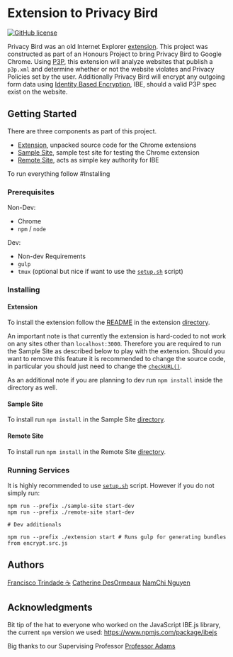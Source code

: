 # Extension to Privacy Bird 

[![GitHub license](https://img.shields.io/github/license/Naereen/StrapDown.js.svg)](./LICENSE)


Privacy Bird was an old Internet Explorer [extension](http://www.privacybird.org/). This project was constructed as part of an Honours Project to bring Privacy Bird to Google Chrome. Using [P3P](https://www.w3.org/P3P/), this extension will analyze websites that publish a `p3p.xml` and determine whether or not the website violates and Privacy Policies set by the user. Additionally Privacy Bird will encrypt any outgoing form data using [Identity Based Encryption](https://en.wikipedia.org/wiki/ID-based_encryption), IBE, should a valid P3P spec exist on the website.

## Getting Started

There are three components as part of this project.

- [Extension](./extension), unpacked source code for the Chrome extensions
- [Sample Site](./sample-site), sample test site for testing the Chrome extension
- [Remote Site](./remote-site), acts as simple key authority for IBE

To run everything follow #Installing


### Prerequisites

Non-Dev:

- Chrome
- `npm` / `node`

Dev:

- Non-dev Requirements
- `gulp`
- `tmux` (optional but nice if want to use the [`setup.sh`](./setup.sh) script)


### Installing

#### Extension

To install the extension follow the [README](./extension/README.md) in the extension [directory](./extension).

An important note is that currently the extension is hard-coded to not work on any sites other than `localhost:3000`. Therefore you are required to run the Sample Site as described below to play with the extension. Should you want to remove this feature it is recommended to change the source code, in particular you should just need to change the [`checkURL()`](./extension/src/lib_scripts/local_lib.js).

As an additional note if you are planning to dev run `npm install` inside the directory as well. 

#### Sample Site

To install run `npm install` in the Sample Site [directory](./sample-site).

#### Remote Site

To install run `npm install` in the Remote Site [directory](./remote-site).

### Running Services

It is highly recommended to use [`setup.sh`](./setup.sh) script. However if you do not simply run:

```
npm run --prefix ./sample-site start-dev
npm run --prefix ./remote-site start-dev

# Dev additionals

npm run --prefix ./extension start # Runs gulp for generating bundles from encrypt.src.js
```

## Authors

[Francisco Trindade :coffee:](http://franciscot.me)
[Catherine DesOrmeaux](https://github.com/minoucatou)
[NamChi Nguyen](https://github.com/namichie)


## Acknowledgments

Bit tip of the hat to everyone who worked on the JavaScript IBE.js library, the current `npm` version we used: https://www.npmjs.com/package/ibejs

Big thanks to our Supervising Professor [Professor Adams](http://www.site.uottawa.ca/~cadams/)
